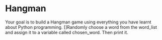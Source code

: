 # Hangman
Your goal is to build a Hangman game using everything you have learnt about Python programming.
[]Randomly choose a word from the word_list and assign it to a variable called chosen_word. Then print it.


